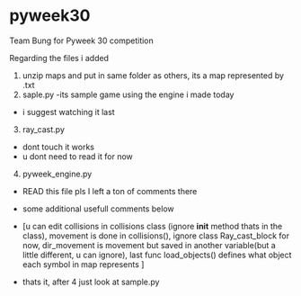 # pyweek30
Team Bung for Pyweek 30 competition





Regarding the files i added
1. unzip maps and put in same folder as others, its a map represented by .txt
2. saple.py 
-its sample game using the engine i made today 
- i suggest watching it last
3. ray_cast.py
- dont touch it works
- u dont need to read it for now
4. pyweek_engine.py
- READ this file pls I left a ton of comments there
- some additional usefull comments below
- [u can edit collisions in collisions class (ignore __init__ method thats in the class),
movement is done in collisions(),
ignore class Ray_cast_block for now,
dir_movement is movement but saved in another variable(but a little different, u can ignore),
last func load_objects() defines what object each symbol in map represents
]


- thats it, after 4 just look at sample.py
